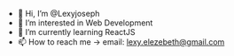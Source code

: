 - 👋 Hi, I’m @Lexyjoseph
- 👀 I’m interested in Web Development
- 🌱 I’m currently learning ReactJS
- 📫 How to reach me -> email: lexy.elezebeth@gmail.com

<!---
Lexyjoseph/Lexyjoseph is a ✨ special ✨ repository because its `README.md` (this file) appears on your GitHub profile.
You can click the Preview link to take a look at your changes.
--->
